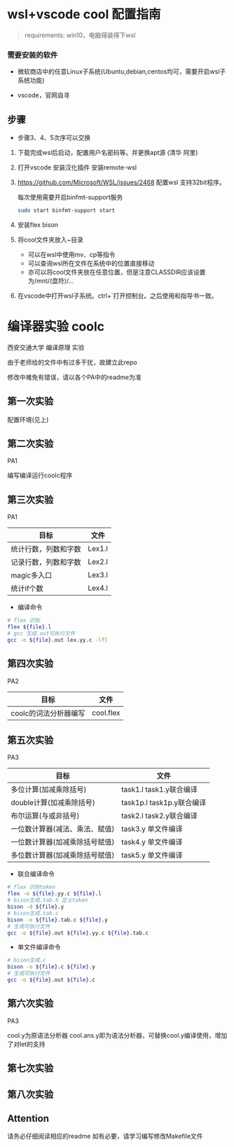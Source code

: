 # wsl+vscode cool 配置指南

> requirements: win10，电脑得装得下wsl

### 需要安装的软件

- 微软商店中的任意Linux子系统(Ubuntu,debian,centos均可，需要开启wsl子系统功能)

- vscode，官网自寻

## 步骤

- 步骤3、4、5次序可以交换

1. 下载完成wsl后启动，配置用户名密码等。并更换apt源 (清华 阿里)

2. 打开vscode 安装汉化插件 安装remote-wsl

3. https://github.com/Microsoft/WSL/issues/2468 配置wsl 支持32bit程序。

   每次使用需要开启binfmt-support服务
   ```bash
   sudo start binfmt-support start
   ```

4. 安装flex bison 

5. 将cool文件夹放入~目录

   - 可以在wsl中使用mv、cp等指令
   - 可以查询wsl所在文件在系统中的位置直接移动
   - 亦可以将cool文件夹放在任意位置，但是注意CLASSDIR应该设置为/mnt/(盘符)/...

6. 在vscode中打开wsl子系统。ctrl+`打开控制台。之后使用和指导书一致。


# 编译器实验 coolc

西安交通大学 编译原理 实验

由于老师给的文件中有过多干扰，故建立此repo

修改中难免有错误，请以各个PA中的readme为准

## 第一次实验

配置环境(见上)

## 第二次实验

PA1

编写编译运行coolc程序

## 第三次实验

PA1

|目标|文件|
|-|-|
|统计行数，列数和字数|Lex1.l|
|记录行数，列数和字数|Lex2.l|
|magic多入口|Lex3.l|
|统计if个数|Lex4.l|

- 编译命令

```bash
# flex 识别
flex ${file}.l
# gcc 生成.out可执行文件
gcc -o ${file}.out lex.yy.c -lfl
```

## 第四次实验

PA2

|目标|文件|
|-|-|
|coolc的词法分析器编写|cool.flex|


## 第五次实验

PA3

|目标|文件|
|-|-|
|多位计算(加减乘除括号)|task1.l task1.y联合编译|
|double计算(加减乘除括号)|task1p.l task1p.y联合编译|
|布尔运算(与或非括号)|task2.l task2.y联合编译|
|一位数计算器(减法、乘法、赋值)|task3.y 单文件编译|
|一位数计算器(加减乘除括号赋值)|task4.y 单文件编译|
|多位数计算器(加减乘除括号赋值)|task5.y 单文件编译|


- 联合编译命令

```bash
# flex 识别token
flex -o ${file}.yy.c ${file}.l
# bison生成.tab.h 定义token
bison -d ${file}.y
# bison生成.tab.c
bison -o ${file}.tab.c ${file}.y
# 生成可执行文件
gcc -o ${file}.out ${file}.yy.c ${file}.tab.c
```

- 单文件编译命令

```bash
# bison生成.c
bison -o ${file}.c ${file}.y
# 生成可执行文件
gcc -o ${file}.out ${file}.c
```


## 第六次实验

PA3

cool.y为原语法分析器
cool.ans.y即为语法分析器，可替换cool.y编译使用，增加了对let的支持

## 第七次实验

## 第八次实验

## Attention

请务必仔细阅读相应的readme
如有必要，请学习编写修改Makefile文件
